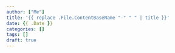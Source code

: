 ```yaml
---
author: ["Me"]
title: '{{ replace .File.ContentBaseName "-" " " | title }}'
date: {{ .Date }}
categories: []
tags: []
draft: true
---
```

